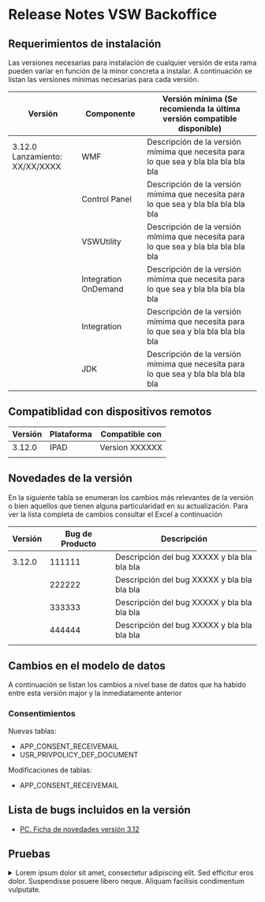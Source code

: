 # Release Notes VSW Backoffice

## Requerimientos de instalación
Las versiones necesarias para instalación de cualquier versión de esta rama pueden variar en función de la minor concreta a instalar. A continuación se listan las versiones mínimas necesarias para cada versión.
 
| Versión                         | Componente | Versión mínima (Se recomienda la última versión compatible disponible)|
| ------------------------------- | -------------|------------------------------------------------------------------------------------------ |
| 3.12.0 </br>Lanzamiento: XX/XX/XXXX | WMF | Descripción de la versión mímima que necesita para lo que sea y bla bla bla bla bla|
|                                 | Control Panel |Descripción de la versión mímima que necesita para lo que sea y bla bla bla bla bla|
|                                 | VSWUtility |Descripción de la versión mímima que necesita para lo que sea y bla bla bla bla bla|
|                                 | Integration OnDemand |Descripción de la versión mímima que necesita para lo que sea y bla bla bla bla bla|
|                                 | Integration |Descripción de la versión mímima que necesita para lo que sea y bla bla bla bla bla|
|                                 | JDK |Descripción de la versión mímima que necesita para lo que sea y bla bla bla bla bla|

## Compatiblidad con dispositivos remotos

| Versión | Plataforma | Compatible con |
| ------- | ---------- | --------------- |
| 3.12.0  | IPAD       | Version XXXXXX  |
|         |            |                 |


## Novedades de la versión
En la siguiente tabla se enumeran los cambios más relevantes de la versión o bien aquellos que tienen alguna particularidad en su actualización. Para ver la lista completa de cambios consultar el Excel a continuación

| Versión | Bug de Producto | Descripción                                 |
| ------- | --------------- | ------------------------------------------- |
| 3.12.0  | 111111          | Descripción del bug XXXXX y bla bla bla bla |
|         | 222222          | Descripción del bug XXXXX y bla bla bla bla |
|         | 333333          | Descripción del bug XXXXX y bla bla bla bla |
|         | 444444          | Descripción del bug XXXXX y bla bla bla bla |
|         |                 |                                             |

## Cambios en el modelo de datos
A continuación se listan los cambios a nivel base de datos que ha habido entre esta versión major y la inmediatamente anterior

### Consentimientos 
Nuevas tablas:
- APP_CONSENT_RECEIVEMAIL
- USR_PRIVPOLICY_DEF_DOCUMENT

Modificaciones de tablas:
- APP_CONSENT_RECEIVEMAIL

## Lista de bugs incluidos en la versión
- [PC. Ficha de novedades versión 3.12](https://google.com)

## Pruebas
<details>
<summary>
Lorem ipsum dolor sit amet, consectetur adipiscing elit. Sed efficitur eros dolor. Suspendisse posuere libero neque. Aliquam facilisis condimentum vulputate.
</summary>
Etiam tincidunt risus mi, eleifend congue nunc sodales eget. Mauris quis risus et neque efficitur congue non quis arcu. Phasellus rhoncus blandit est, sit amet ullamcorper ante sodales egestas. Quisque dapibus eu lorem ut rutrum. Fusce suscipit libero neque. In at nisi vitae enim porttitor scelerisque. Curabitur venenatis egestas iaculis. Curabitur semper nulla lorem, ac porta dui interdum in. Donec iaculis dignissim elit ut consequat. Morbi eleifend enim sed sapien euismod hendrerit. Curabitur pharetra lacus nec libero mollis fringilla. Duis convallis ornare enim, vitae viverra nunc ultricies eu. Aenean sed tincidunt erat. Sed commodo lectus ut purus auctor tristique. Nullam eget magna ac nulla facilisis blandit in eu ligula.
</details>
